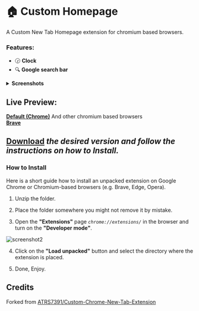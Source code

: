 # 🏠 Custom Homepage

A Custom New Tab Homepage extension for chromium based browsers.

### Features:
- 🕝 **Clock**
- 🔍 **Google search bar**

<details>
<summary><b>Screenshots</b></summary><p>

<b>Default</b>

![screenshot1](https://github.com/yungsamd17/Custom-Homepage/assets/64147848/148ff250-9946-453d-91a2-b6ff1993ac4e)

<b>Brave</b>

![screenshot2](https://github.com/yungsamd17/Custom-Homepage/assets/64147848/25a2a57c-f297-4288-b431-cfe11e59f2f2)

</details>

## Live Preview: 
**[Default (Chrome)](https://yungsamd17.github.io/Custom-Homepage/Custom-Homepage_DEFAULT_THEME/)** And other chromium based browsers<br>
**[Brave](https://yungsamd17.github.io/Custom-Homepage/Custom-Homepage_BRAVE_THEME/)**


## [Download](https://github.com/yungsamd17/Custom-Homepage/releases/latest) *the desired version and follow the instructions on how to Install.*

### How to Install

Here is a short guide how to install an unpacked extension on Google Chrome or Chromium-based browsers (e.g. Brave, Edge, Opera).

1. Unzip the folder.

2. Place the folder somewhere you might not remove it by mistake.

3. Open the **"Extensions"** page *`chrome://extensions/`* in the browser and turn on the **"Developer mode"**.

![screenshot2](https://user-images.githubusercontent.com/64147848/228734049-1e16ee90-804b-4412-bd86-c799dda84d77.png)

4. Click on the **"Load unpacked"** button and select the directory where the extension is placed.

5. Done, Enjoy.

## Credits
Forked from [ATRS7391/Custom-Chrome-New-Tab-Extension](https://github.com/ATRS7391/Custom-Chrome-New-Tab-Extension)